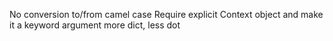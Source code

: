 No conversion to/from camel case
Require explicit Context object and make it a keyword argument
more dict, less dot